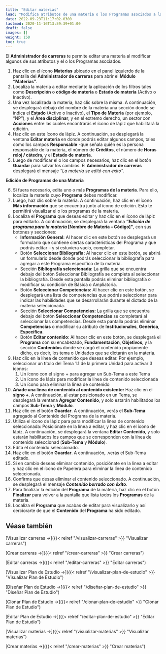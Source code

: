 ```yaml
---
title: "Editar materias"
lead: "Modifica atributos de una materia o los Programas asociados a la materia."
date: 2022-09-23T11:17:02-0300
lastmod: 2020-11-16T13:59:39+01:00
draft: false
images: []
weight: 150
toc: true
---
```

El **Administrador de carreras** te permite editar una materia al modificar algunos de sus atributos y el o los Programas asociados.

1. Haz clic en el ícono **Materias** ubicado en el panel izquierdo de la pantalla del **Administrador de carreras** para abrir el **Módulo “Materias”**.
2. Localiza la materia a editar mediante la aplicación de los filtros tales como **Descripción** o **código de materia** o **Estado de materia** (Activo o Inactivo).
3. Una vez localizada la materia, haz clic sobre la misma. A continuación, se desplegará debajo del nombre de la materia una sección donde se indica el **Estado** (Activo o Inactivo), el **Tipo de Materia** (por ejemplo, “NP”), y el **Área disciplinar**, y en el extremo derecho, un sector con **Acciones** entre las cuales encontrarás el ícono de lápiz que habilitará la edición.
4. Haz clic en este ícono de lápiz. A continuación, se desplegará la ventana **Editar materia** en donde podrás editar algunos campos, tales como los campos **Responsable** -que señala quién es la persona responsable de la materia, el número de **Créditos**, el número de **Horas reloj / cátedra**, y el **Estado de materia**.
5. Luego de modificar el o los campos necesarios, haz clic en el botón **Guardar** para salvar los cambios. El **Administrador de carreras** desplegará el mensaje _“La materia se editó con éxito”_.

**Edición de Programas de una Materia**

6. Si fuera necesario, edita uno o más **Programas de la materia**. Para ello, localiza la materia cuyo **Programa** debes modificar.
7. Luego, haz clic sobre la materia. A continuación, haz clic en el ícono **Más información** que se encuentra junto al ícono de edición. Esto te permitirá visualizar el o los programas de la materia.
8. Localiza el **Programa** que deseas editar y haz clic en el ícono de lápiz para editarlo. A continuación, se desplegará la ventana **_“Edición de programa para la materia_ [Nombre de Materia – Código]"**, con sus botones y secciones:
    - **Información General:** Al hacer clic en este botón se desplegará un formulario que contiene ciertas características del Programa y que podrás editar – y si estuviera vacío, completar.
    - Botón **Seleccionar Bibliografía:** Al hacer clic en este botón, se abrirá un formulario desde donde podrás seleccionar la bibliografía para agregar a este Programa específico de la materia.
    - Sección **Bibliografía seleccionada:** La grilla que se encuentra debajo del botón Seleccionar Bibliografía se completa al seleccionar la bibliografía. Desde esta pantalla podrás eliminar bibliografía o modificar su condición de Básica o Ampliatoria.
    - Botón **Seleccionar Competencias:** Al hacer clic en este botón, se desplegará una lista de competencias que podrás seleccionar para indicar las habilidades que se desarrollarán durante el dictado de la materia seleccionada.
    - Sección  **Seleccionar Competencias:** La grilla que se encuentra debajo del botón **Seleccionar Competencias** se completará al seleccionar las competencias. Desde esta pantalla podrás eliminar **Competencias** o modificar su atributo de **Institucionales**, **Genérica**, **Específica**.
    - Botón **Editar contenido**: Al hacer clic en este botón, se desplegará el **Programa** con su encabezado, **Fundamentación**, **Objetivos**, y la sección **Contenidos** donde se cargó el contenido propiamente dicho, es decir, los tema o Unidades que se dictarán en la materia.
9.  Haz clic en la línea de contenido que deseas editar. Por ejemplo, seleccionar un título del Tema 1.1 de la primera Unidad para activar 3 íconos:
    1.  Un ícono con el signo + para agregar un Sub-Tema a este Tema
    2.  Un ícono de lápiz para modificar la línea de contenido seleccionada
    3.  Un ícono para eliminar la línea de contenido
10. **Añade una línea de contenido al contenido existente:** Haz clic en el **signo +**. A continuación, al estar posicionado en un Tema, se desplegará la ventana **Agregar Contenido**, y solo estarán habilitados los campos **Sub-Tema** y **Módulo**.
11. Haz clic en el botón **Guardar**. A continuación, verás el **Sub-Tema** agregado al Contenido del Programa de la materia.
12. Utiliza el ícono de lápiz para para modificar la línea de contenido seleccionada: Posiciónate en la línea a editar, y haz clic en el ícono de lápiz. A continuación, se desplegará la ventana **Editar Contenido**, y solo estarán habilitados los campos que se corresponden con la línea de contenido seleccionad (**Sub-Tema** y **Módulo**).
13. Edita el contenido seleccionado.
14. Haz clic en el botón **Guardar**. A continuación, .verás el Sub-Tema editado.
15. Si en cambio deseas eliminar contenido, posiciónate en la línea a editar y haz clic en el ícono de Papelera para eliminar la línea de contenido seleccionada.
16. Confirma que desas eliminar el contenido seleccionado. A continuación, se desplegará el mensaje **_Contenido borrado con éxito_**.
17. Para finalizar la edición del **Programa** de la materia, haz clic en el botón **Finalizar** para volver a la pantalla que lista todos los **Programas** de la materia.
18. Localiza el **Programa** que acabas de editar para visualizarlo y así cerciorarte de que el **Contenido** del **Programa** ha sido editado.



## Véase también
[Visualizar carreras →]({{< relref "/visualizar-carreras" >}} "Visualizar carreras")

[Crear carreras →]({{< relref "/crear-carreras" >}} "Crear carreras")

[Editar carreras →]({{< relref "/editar-carreras" >}} "Editar carreras")

[Visualizar Plan de Estudio →]({{< relref "/visualizar-plan-de-estudio" >}} "Visualizar Plan de Estudio")

[Diseñar Plan de Estudio →]({{< relref "/diseñar-plan-de-estudio" >}} "Diseñar Plan de Estudio")

[Clonar Plan de Estudio →]({{< relref "/clonar-plan-de-estudio" >}} "Clonar Plan de Estudio")

[Editar Plan de Estudio →]({{< relref "/editar-plan-de-estudio" >}} "Editar Plan de Estudio")

[Visualizar materias →]({{< relref "/visualizar-materias" >}} "Visualizar materias")

[Crear materias →]({{< relref "/crear-materias" >}} "Crear materias")